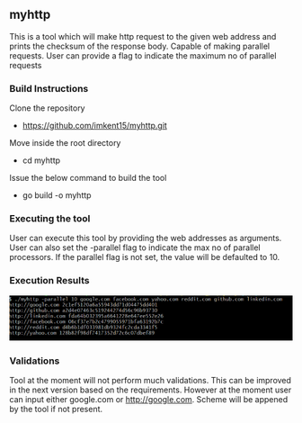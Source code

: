 ## myhttp
This is a tool which will make http request to the given web address and prints the checksum of the response body.
Capable of making parallel requests. User can provide a flag to indicate the maximum no of parallel requests

### Build Instructions
Clone the repository
 - https://github.com/imkent15/myhttp.git
 
Move inside the root directory
 - cd myhttp
 
Issue the below command to build the tool
 - go build -o myhttp
 
### Executing the tool
User can execute this tool by providing the web addresses as arguments.
User can also set the -parallel flag to indicate the max no of parallel processors.
If the parallel flag is not set, the value will be defaulted to 10.

### Execution Results
![Alt text](./results.PNG?raw=true "Execution Results")

### Validations
Tool at the moment will not perform much validations. This can be improved in the next version based on the requirements. 
However at the moment user can input either google.com or http://google.com. Scheme will be appened by the tool if not present.
